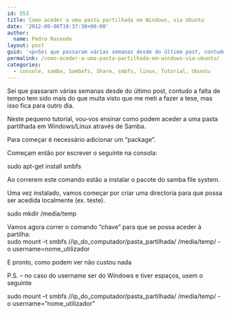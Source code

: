 ```yaml
---
id: 553
title: Como aceder a uma pasta partilhada em Windows, via Ubuntu
date: '2012-09-06T19:37:30+00:00'
author: 
  name: Pedro Resende
layout: post
guid: '<p>Sei que passaram várias semanas desde do último post, contudo a falta de tempo tem sido mais do que muita visto que me meti a fazer a tese, mas isso fica para outro dia.</p><p>Neste pequeno tutorial, vou-vos ensinar como podem aceder a uma pasta partil'
permalink: /como-aceder-a-uma-pasta-partilhada-em-windows-via-ubuntu/
categories:
  - console, samba, Sambafs, Share, smbfs, linux, Tutorial, Ubuntu
---
```

Sei que passaram várias semanas desde do último post, contudo a falta de tempo tem sido mais do que muita visto que me meti a fazer a tese, mas isso fica para outro dia.

Neste pequeno tutorial, vou-vos ensinar como podem aceder a uma pasta partilhada em Windows/Linux através de Samba.

Para começar é necessário adicionar um “package”.

Começam então por escrever o seguinte na consola:

sudo apt-get install smbfs

Ao correrem este comando estão a instalar o pacote do samba file system.

Uma vez instalado, vamos começar por criar uma directoria para que possa ser acedida localmente (ex. teste).

sudo mkdir /media/temp

Vamos agora correr o comando “chave” para que se possa aceder à partilha:  
sudo mount –t smbfs //ip\_do\_computador/pasta\_partilhada/ /media/temp/ -o username=nome\_utilizador

E pronto, como podem ver não custou nada 

P.S. – no caso do username ser do Windows e tiver espaços, usem o seguinte

sudo mount –t smbfs //ip\_do\_computador/pasta\_partilhada/ /media/temp/ -o username=”nome\_utilizador”